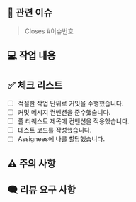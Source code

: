<!-- PR 제목 -> 최종 커밋 메시지로 사용됩니다 -->
<!-- 형식: <타입>: <간결하고 명확한 변경 요약> (#<PR 번호>) -->
<!-- ex) Feat: 로그인 기능 구현 (#123) -->
<!-- 타입 예시: Feat | Fix | Refactor | Docs | Test | Chore -->

## 🐛 관련 이슈
<!--
이 PR로 해결되는 이슈 번호를 Close #번호 형태로 작성해주세요.
예:
- Closes #123
-->
> Closes #이슈번호

## 💻 작업 내용
<!--
해당 PR에서 작업한 내용, 변경 사항 등을 작성해주세요.
예:
- 소셜 로그인 기능 추가 (Google, Naver)
- 로그인 예외 처리 방식 수정
- 테스트 코드 보완 및 리팩토링
-->


## ✅ 체크 리스트
<!-- 완료된 항목에 한해서 [ ] 안에 x를 적어주세요. --> 
- [ ] 적절한 작업 단위로 커밋을 수행했습니다.
- [ ] 커밋 메시지 컨벤션을 준수했습니다.
- [ ] 풀 리퀘스트 제목에 컨벤션을 적용했습니다.
- [ ] 테스트 코드를 작성했습니다.
- [ ] Assignees에 나를 할당했습니다.

## ⚠️ 주의 사항
<!--
리뷰어가 확인 전에 꼭 알아야 할 변경사항이나 주의사항이 있다면 작성해주세요.
예:
- DB 스키마 변경이 포함되어 있어 배포 전 마이그레이션 필요
- `.env` 설정값이 추가되어야 정상 동작합니다
- 주의 사항이 없을 시: _No specific notes_
-->


## 🗨️ 리뷰 요구 사항
<!--
리뷰어가 중점적으로 확인해줬으면 하는 부분이 있다면 작성해주세요.
예:
- 새로운 정렬 로직의 성능이 괜찮은지 확인 부탁드립니다
- 컨트롤러에서 비즈니스 로직을 얼마나 포함해도 될지 의견 부탁드립니다
- 리뷰 요구 사항이 없을 시: _Nothing in particular_
-->
